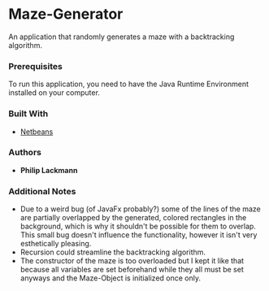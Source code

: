 # Maze-Generator
An application that randomly generates a maze with a backtracking algorithm.
### Prerequisites
To run this application, you need to have the Java Runtime Environment installed on your computer.
### Built With
* [Netbeans](https://netbeans.org)
### Authors
* **Philip Lackmann**
### Additional Notes
* Due to a weird bug (of JavaFx probably?) some of the lines of the maze are partially overlapped by the generated, colored rectangles in the background, which is why it shouldn't be possible for them to overlap. This small bug doesn't influence the functionality, however it isn't very esthetically pleasing.
* Recursion could streamline the backtracking algorithm.
* The constructor of the maze is too overloaded but I kept it like that because all variables are set beforehand while they all must be set anyways and the Maze-Object is initialized once only.
